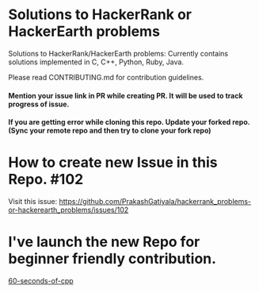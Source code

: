 # Solutions to HackerRank or HackerEarth problems

Solutions to HackerRank/HackerEarth problems: Currently contains solutions implemented in C, C++, Python, Ruby, Java.

Please read CONTRIBUTING.md for contribution guidelines.

#### Mention your issue link in PR while creating PR. It will be used to track progress of issue. 

#### If you are getting error while cloning this repo. Update your forked repo. (Sync your remote repo and then try to clone your fork repo)

# How to create new Issue in this Repo. #102
 Visit this issue: https://github.com/PrakashGatiyala/hackerrank_problems-or-hackerearth_problems/issues/102
 
# I've launch the new Repo for beginner friendly contribution. 
[60-seconds-of-cpp](https://github.com/PrakashGatiyala/60-seconds-of-cpp)
